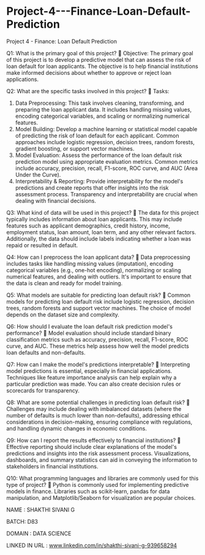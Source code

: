 # Project-4---Finance-Loan-Default-Prediction

Project 4 - Finance: Loan Default Prediction

Q1: What is the primary goal of this project?
 Objective: The primary goal of this project is to develop a predictive model that can assess the risk of
loan default for loan applicants. The objective is to help financial institutions make informed decisions
about whether to approve or reject loan applications.

Q2: What are the specific tasks involved in this project?
 Tasks:
1. Data Preprocessing: This task involves cleaning, transforming, and preparing the loan
applicant data. It includes handling missing values, encoding categorical variables, and scaling
or normalizing numerical features.
2. Model Building: Develop a machine learning or statistical model capable of predicting the risk
of loan default for each applicant. Common approaches include logistic regression, decision
trees, random forests, gradient boosting, or support vector machines.
3. Model Evaluation: Assess the performance of the loan default risk prediction model using
appropriate evaluation metrics. Common metrics include accuracy, precision, recall, F1-score,
ROC curve, and AUC (Area Under the Curve).
4. Interpretability &amp; Reporting: Provide interpretability for the model&#39;s predictions and create
reports that offer insights into the risk assessment process. Transparency and interpretability
are crucial when dealing with financial decisions.

Q3: What kind of data will be used in this project?
 The data for this project typically includes information about loan applicants. This may include features
such as applicant demographics, credit history, income, employment status, loan amount, loan term,
and any other relevant factors. Additionally, the data should include labels indicating whether a loan was
repaid or resulted in default.

Q4: How can I preprocess the loan applicant data?
 Data preprocessing includes tasks like handling missing values (imputation), encoding categorical
variables (e.g., one-hot encoding), normalizing or scaling numerical features, and dealing with outliers.
It&#39;s important to ensure that the data is clean and ready for model training.

Q5: What models are suitable for predicting loan default risk?
 Common models for predicting loan default risk include logistic regression, decision trees, random
forests and support vector machines. The choice of model depends on the dataset size and complexity.

Q6: How should I evaluate the loan default risk prediction model&#39;s performance?
 Model evaluation should include standard binary classification metrics such as accuracy, precision,
recall, F1-score, ROC curve, and AUC. These metrics help assess how well the model predicts loan
defaults and non-defaults.

Q7: How can I make the model&#39;s predictions interpretable?
 Interpreting model predictions is essential, especially in financial applications. Techniques like feature
importance analysis can help explain why a particular prediction was made. You can also create
decision rules or scorecards for transparency.

Q8: What are some potential challenges in predicting loan default risk?
 Challenges may include dealing with imbalanced datasets (where the number of defaults is much lower
than non-defaults), addressing ethical considerations in decision-making, ensuring compliance with
regulations, and handling dynamic changes in economic conditions.

Q9: How can I report the results effectively to financial institutions?
 Effective reporting should include clear explanations of the model&#39;s predictions and insights into the risk
assessment process. Visualizations, dashboards, and summary statistics can aid in conveying the
information to stakeholders in financial institutions.

Q10: What programming languages and libraries are commonly used for this type of project?
 Python is commonly used for implementing predictive models in finance. Libraries such as scikit-learn,
pandas for data manipulation, and Matplotlib/Seaborn for visualization are popular choices.

NAME : SHAKTHI SIVANI G

BATCH: D83

DOMAIN : DATA SCIENCE

LINKED IN URL : www.linkedin.com/in/shakthi-sivani-g-939658294
